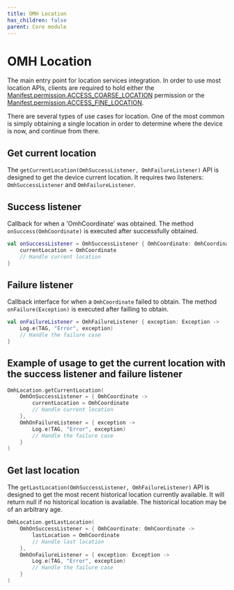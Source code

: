 ```yaml
---
title: OMH Location
has_children: false
parent: Core module
---
```


# OMH Location

The main entry point for location services integration. In order to use most location APIs, clients are required to hold either the [Manifest.permission.ACCESS_COARSE_LOCATION](https://developer.android.com/reference/android/Manifest.permission.html#ACCESS_COARSE_LOCATION) permission or the [Manifest.permission.ACCESS_FINE_LOCATION](https://developer.android.com/reference/android/Manifest.permission.html#ACCESS_FINE_LOCATION).

There are several types of use cases for location. One of the most common is simply obtaining a single location in order to determine where the device is now, and continue from there.

## Get current location

The `getCurrentLocation(OmhSuccessListener, OmhFailureListener)` API is designed to get the device current location.
It requires two listeners: `OmhSuccessListener` and `OmhFailureListener`.

## Success listener

Callback for when a 'OmhCoordinate' was obtained.
The method `onSuccess(OmhCoordinate)` is executed after successfully obtained.

```kotlin
val onSuccessListener = OmhSuccessListener { OmhCoordinate: OmhCoordinate ->
    currentLocation = OmhCoordinate
    // Handle current location
}
```

## Failure listener

Callback interface for when a `OmhCoordinate` failed to obtain.
The method `onFailure(Exception)` is executed after failling to obtain.

```kotlin
val onFailureListener = OmhFailureListener { exception: Exception ->
    Log.e(TAG, "Error", exception)
    // Handle the failure case
}
```

## Example of usage to get the current location with the success listener and failure listener

```kotlin
OmhLocation.getCurrentLocation(
    OmhOnSuccessListener = { OmhCoordinate ->
        currentLocation = OmhCoordinate
        // Handle current location
    },
    OmhOnFailureListener = { exception ->
        Log.e(TAG, "Error", exception)
        // Handle the failure case
    }
)
```

## Get last location

The `getLastLocation(OmhSuccessListener, OmhFailureListener)` API is designed to get the most recent historical location currently available.
It will return null if no historical location is available. The historical location may be of an arbitrary age.

```kotlin
OmhLocation.getLastLocation(
    OmhOnSuccessListener = { OmhCoordinate: OmhCoordinate ->
        lastLocation = OmhCoordinate
        // Handle last location
    },
    OmhOnFailureListener = { exception: Exception ->
        Log.e(TAG, "Error", exception)
        // Handle the failure case
    }
)
```
